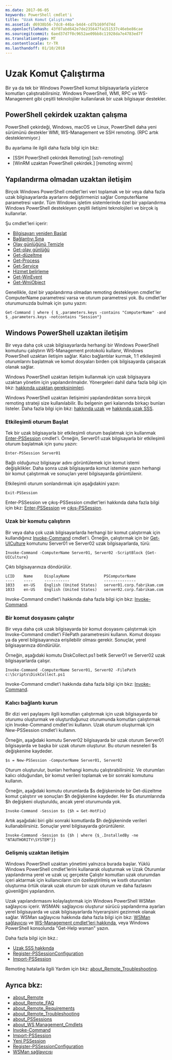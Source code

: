 ```yaml
---
ms.date: 2017-06-05
keywords: PowerShell cmdlet'i
title: "Uzak Komut Çalıştırma"
ms.assetid: d6938b56-7dc8-44ba-b4d4-cd7b169fd74d
ms.openlocfilehash: 43f07abd642e7de235647fa151537c46ebe86cae
ms.sourcegitcommit: 6aed37d7f0c9652ae09bb8c11928da7e4783ed7f
ms.translationtype: MT
ms.contentlocale: tr-TR
ms.lasthandoff: 01/10/2018
---
```

# <a name="running-remote-commands"></a>Uzak Komut Çalıştırma

Bir ya da tek bir Windows PowerShell komut bilgisayarlarla yüzlerce komutları çalıştırabilirsiniz. Windows PowerShell, WMI, RPC ve WS-Management gibi çeşitli teknolojiler kullanılarak bir uzak bilgisayar destekler.

## <a name="remoting-in-powershell-core"></a>PowerShell çekirdek uzaktan çalışma

PowerShell çekirdeği, Windows, macOS ve Linux, PowerShell daha yeni sürümünü destekler WMI, WS-Management ve SSH remoting.
(RPC artık desteklenmiyor.)

Bu ayarlama ile ilgili daha fazla bilgi için bkz:

* [SSH PowerShell çekirdek Remoting] [ssh-remoting]
* [WinRM uzaktan PowerShell çekirdek.] [remoting winrm]

## <a name="remoting-without-configuration"></a>Yapılandırma olmadan uzaktan iletişim
Birçok Windows PowerShell cmdlet'leri veri toplamak ve bir veya daha fazla uzak bilgisayarlarda ayarlarını değiştirmenizi sağlar ComputerName parametresi vardır. Tüm Windows işletim sistemlerinde özel bir yapılandırma Windows PowerShell destekleyen çeşitli iletişimi teknolojileri ve birçok iş kullanırlar.

Şu cmdlet'leri içerir:

* [Bilgisayarı yeniden Başlat](https://go.microsoft.com/fwlink/?LinkId=821625)
* [Bağlantıyı Sına](https://go.microsoft.com/fwlink/?LinkId=821646)
* [Olay günlüğünü Temizle](https://go.microsoft.com/fwlink/?LinkId=821568)
* [Get-olay günlüğü](https://go.microsoft.com/fwlink/?LinkId=821585)
* [Get-düzeltme](https://go.microsoft.com/fwlink/?LinkId=821586)
* [Get-Process](https://go.microsoft.com/fwlink/?linkid=821590)
* [Get-Service](https://go.microsoft.com/fwlink/?LinkId=821593)
* [Hizmet belirleme](https://go.microsoft.com/fwlink/?LinkId=821633)
* [Get-WinEvent](https://go.microsoft.com/fwlink/?linkid=821529)
* [Get-WmiObject](https://go.microsoft.com/fwlink/?LinkId=821595)

Genellikle, özel bir yapılandırma olmadan remoting destekleyen cmdlet'ler ComputerName parametresi varsa ve oturum parametresi yok. Bu cmdlet'ler oturumunuzda bulmak için şunu yazın:

```
Get-Command | where { $_.parameters.keys -contains "ComputerName" -and $_.parameters.keys -notcontains "Session"}
```

## <a name="windows-powershell-remoting"></a>Windows PowerShell uzaktan iletişim
Bir veya daha çok uzak bilgisayarlarda herhangi bir Windows PowerShell komutunu çalıştırın WS-Management protokolü kullanır, Windows PowerShell uzaktan iletişim sağlar. Kalıcı bağlantılar kurmak, 1:1 etkileşimli oturumlarını başlatmak ve komut dosyaları birden çok bilgisayarda çalışacak olanak sağlar.

Windows PowerShell uzaktan iletişim kullanmak için uzak bilgisayara uzaktan yönetim için yapılandırılmalıdır. Yönergeleri dahil daha fazla bilgi için bkz: [hakkında uzaktan gereksinimleri](https://technet.microsoft.com/en-us/library/dd315349.aspx).

Windows PowerShell uzaktan iletişimini yapılandırdıktan sonra birçok remoting strateji size kullanılabilir. Bu belgenin geri kalanında birkaçı bunları listeler. Daha fazla bilgi için bkz: [hakkında uzak](https://technet.microsoft.com/en-us/library/dd347744.aspx) ve [hakkında uzak SSS](https://technet.microsoft.com/en-us/library/dd347744.aspx).

### <a name="start-an-interactive-session"></a>Etkileşimli oturum Başlat
Tek bir uzak bilgisayarla bir etkileşimli oturum başlatmak için kullanmak [Enter-PSSession](https://go.microsoft.com/fwlink/?LinkId=821477) cmdlet'i.
Örneğin, Server01 uzak bilgisayarla bir etkileşimli oturum başlatmak için şunu yazın:

```
Enter-PSSession Server01
```

Bağlı olduğunuz bilgisayar adını görüntülemek için komut istemi değişiklikler. Daha sonra uzak bilgisayarda komut istemine yazın herhangi bir komut çalıştırmak ve sonuçları yerel bilgisayarda görüntülenir.

Etkileşimli oturum sonlandırmak için aşağıdakini yazın:

```
Exit-PSSession
```

Enter-PSSession ve çıkış-PSSession cmdlet'leri hakkında daha fazla bilgi için bkz: [Enter-PSSession](https://go.microsoft.com/fwlink/?LinkId=821477) ve [çıkış-PSSession](https://go.microsoft.com/fwlink/?LinkID=821478).

### <a name="run-a-remote-command"></a>Uzak bir komutu çalıştırın
Bir veya daha çok uzak bilgisayarlarda herhangi bir komut çalıştırmak için kullandığınız [Invoke-Command](https://go.microsoft.com/fwlink/?LinkId=821493) cmdlet'i.
Örneğin, çalıştırmak için bir [Get-UICulture](https://go.microsoft.com/fwlink/?LinkId=821806) komutunu Server01 ve Server02 uzak bilgisayarlarda, türü:

```
Invoke-Command -ComputerName Server01, Server02 -ScriptBlock {Get-UICulture}
```

Çıktı bilgisayarınıza döndürülür.

```
LCID    Name     DisplayName               PSComputerName
----    ----     -----------               --------------
1033    en-US    English (United States)   server01.corp.fabrikam.com
1033    en-US    English (United States)   server02.corp.fabrikam.com
```
Invoke-Command cmdlet'i hakkında daha fazla bilgi için bkz: [Invoke-Command](https://go.microsoft.com/fwlink/?LinkId=821493).

### <a name="run-a-script"></a>Bir komut dosyasını çalıştır
Bir veya daha çok uzak bilgisayarda bir komut dosyasını çalıştırmak için Invoke-Command cmdlet'i FilePath parametresini kullanın. Komut dosyası ya da yerel bilgisayarınıza erişilebilir olması gerekir. Sonuçlar, yerel bilgisayarınıza döndürülür.

Örneğin, aşağıdaki komutu DiskCollect.ps1 betik Server01 ve Server02 uzak bilgisayarlarda çalışır.

```
Invoke-Command -ComputerName Server01, Server02 -FilePath c:\Scripts\DiskCollect.ps1
```

Invoke-Command cmdlet'i hakkında daha fazla bilgi için bkz: [Invoke-Command](https://go.microsoft.com/fwlink/?LinkId=821493).

### <a name="establish-a-persistent-connection"></a>Kalıcı bağlantı kurun
Bir dizi veri paylaşımı ilgili komutları çalıştırmak için uzak bilgisayarda bir oturumu oluşturmak ve oluşturduğunuz oturumunda komutları çalıştırmak için Invoke-Command cmdlet'ini kullanın. Uzak oturum oluşturmak için New-PSSession cmdlet'i kullanın.

Örneğin, aşağıdaki komutu Server02 bilgisayarda bir uzak oturum Server01 bilgisayarda ve başka bir uzak oturum oluşturur. Bu oturum nesneleri $s değişkenine kaydeder.

```
$s = New-PSSession -ComputerName Server01, Server02
```

Oturum oluşturulur, bunları herhangi komutu çalıştırabilirsiniz. Ve oturumları kalıcı olduğundan, bir komut verileri toplamak ve bir sonraki komutunu kullanın.

Örneğin, aşağıdaki komutu oturumlarda $s değişkeninde bir Get-düzeltme komut çalıştırır ve sonuçları $h değişkenine kaydeder. Her $s oturumlarında $h değişkeni oluşturuldu, ancak yerel oturumunda yok.

```
Invoke-Command -Session $s {$h = Get-HotFix}
```

Artık aşağıdaki biri gibi sonraki komutlarda $h değişkeninde verileri kullanabilirsiniz. Sonuçlar yerel bilgisayarda görüntülenir.

```
Invoke-Command -Session $s {$h | where {$_.InstalledBy -ne "NTAUTHORITY\SYSTEM"}}
```

### <a name="advanced-remoting"></a>Gelişmiş uzaktan iletişim
Windows PowerShell uzaktan yönetimi yalnızca burada başlar. Yüklü Windows PowerShell cmdlet'lerini kullanarak oluşturmak ve Uzak Oturumlar yapılandırma yerel ve uzak uç gerçekte Çalıştır komutları uzak oturumdan içeri aktarmak için kullanıcıların izin özelleştirilmiş ve kısıtlı oturumları oluşturma örtük olarak uzak oturum bir uzak oturum ve daha fazlasını güvenliğini yapılandırın.

Uzak yapılandırmasını kolaylaştırmak için Windows PowerShell WSMan sağlayıcısı içerir. WSMAN: sağlayıcısı oluşturur sürücü yapılandırma ayarları yerel bilgisayarda ve uzak bilgisayarlarda hiyerarşisini gezinmek olanak sağlar.
WSMan sağlayıcısı hakkında daha fazla bilgi için bkz: [WSMan sağlayıcısı](https://technet.microsoft.com/en-us/library/dd819476.aspx) ve [WS-Management cmdlet'leri hakkında](https://technet.microsoft.com/en-us/library/dd819481.aspx), veya Windows PowerShell konsolunda "Get-Help wsman" yazın.

Daha fazla bilgi için bkz.:
- [Uzak SSS hakkında](https://technet.microsoft.com/en-us/library/dd315359.aspx)
- [Register-PSSessionConfiguration](https://go.microsoft.com/fwlink/?LinkId=821508)
- [Import-PSSession](https://go.microsoft.com/fwlink/?LinkId=821821)

Remoting hatalarla ilgili Yardım için bkz: [about_Remote_Troubleshooting](https://technet.microsoft.com/en-us/library/dd347642.aspx).

## <a name="see-also"></a>Ayrıca bkz:
- [about_Remote](https://technet.microsoft.com/en-us/library/9b4a5c87-9162-4adf-bdfe-fbc80b9b8970)
- [about_Remote_FAQ](https://technet.microsoft.com/en-us/library/e23702fd-9415-4a98-9975-390a4d3adc42)
- [about_Remote_Requirements](https://technet.microsoft.com/en-us/library/da213949-134c-4741-b307-81f4492ba1bd)
- [about_Remote_Troubleshooting](https://technet.microsoft.com/en-us/library/2f890148-8578-49ed-85ea-79a489dd6317)
- [about_PSSessions](https://technet.microsoft.com/en-us/library/7a9b4e0e-fa1b-47b0-92f6-6e2995d70acb)
- [about_WS Management_Cmdlets](https://technet.microsoft.com/en-us/library/6ed3370a-ea10-45a5-9493-696aeace27ed)
- [Invoke-Command](https://go.microsoft.com/fwlink/?LinkId=821493)
- [Import-PSSession](https://go.microsoft.com/fwlink/?LinkId=821821)
- [Yeni PSSession](https://go.microsoft.com/fwlink/?LinkId=821498)
- [Register-PSSessionConfiguration](https://go.microsoft.com/fwlink/?LinkId=821508)
- [WSMan sağlayıcısı](https://technet.microsoft.com/en-us/library/66fe1241-e08f-49ca-832f-a84c33ca8735)

[wsman-remoting]: WSMan-Remoting-in-PowerShell-Core.md
[ssh-resmoting]: SSH-Remoting-in-PowerShell-Core.md
